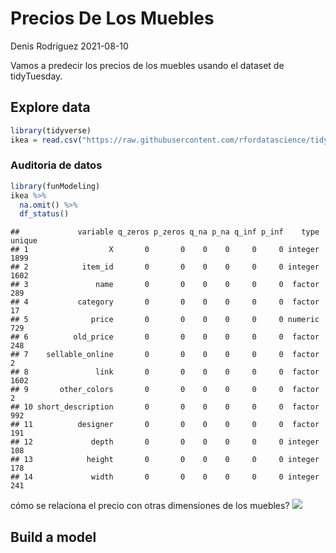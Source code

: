 Precios De Los Muebles
================
Denis Rodríguez
2021-08-10

Vamos a predecir los precios de los muebles usando el dataset de
tidyTuesday.

## Explore data

``` r
library(tidyverse)
ikea = read.csv("https://raw.githubusercontent.com/rfordatascience/tidytuesday/master/data/2020/2020-11-03/ikea.csv")
```

### Auditoria de datos

``` r
library(funModeling)
ikea %>%
  na.omit() %>%
  df_status()
```

    ##             variable q_zeros p_zeros q_na p_na q_inf p_inf    type unique
    ## 1                  X       0       0    0    0     0     0 integer   1899
    ## 2            item_id       0       0    0    0     0     0 integer   1602
    ## 3               name       0       0    0    0     0     0  factor    289
    ## 4           category       0       0    0    0     0     0  factor     17
    ## 5              price       0       0    0    0     0     0 numeric    729
    ## 6          old_price       0       0    0    0     0     0  factor    248
    ## 7    sellable_online       0       0    0    0     0     0  factor      2
    ## 8               link       0       0    0    0     0     0  factor   1602
    ## 9       other_colors       0       0    0    0     0     0  factor      2
    ## 10 short_description       0       0    0    0     0     0  factor    992
    ## 11          designer       0       0    0    0     0     0  factor    191
    ## 12             depth       0       0    0    0     0     0 integer    108
    ## 13            height       0       0    0    0     0     0 integer    178
    ## 14             width       0       0    0    0     0     0 integer    241

cómo se relaciona el precio con otras dimensiones de los muebles?
![](ArbolesDescicion_files/figure-gfm/unnamed-chunk-3-1.png)<!-- -->

## Build a model
